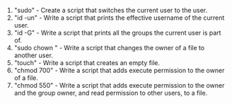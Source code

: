 1. "sudo" - Create a script that switches the current user to the user.
2. "id -un" - Write a script that prints the effective username of the current user.
3. "id -G" - Write a script that prints all the groups the current user is part of.
4. "sudo chown <user> <filename>" - Write a script that changes the owner of a file to another user.
5. "touch" - Write a script that creates an empty file.
6. "chmod 700" - Write a script that adds execute permission to the owner of a file.
7. "chmod 550" - Write a script that adds execute permission to the owner and the group owner, and read permission to other users, to a file.
